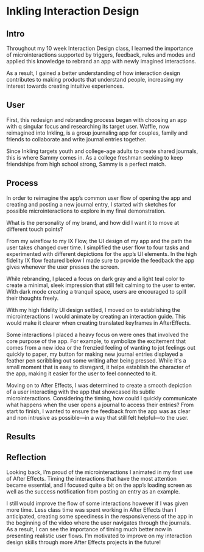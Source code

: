 # Inkling Interaction Design

## Intro
Throughout my 10 week Interaction Design class, I learned the importance of microinteractions supported by triggers, feedback, rules and modes and applied this knowledge to rebrand an app with newly imagined interactions. 

As a result, I gained a better understanding of how interaction design contributes to making products that understand people, increasing my interest towards creating intuitive experiences. 


## User 
First, this redesign and rebranding process began with choosing an app with q singular focus and researching its target user. Waffle, now reimagined into Inkling, is a group journaling app for couples, family and friends to collaborate and write journal entries together. 

Since Inkling targets youth and college-age adults to create shared journals, this is where Sammy comes in. As a college freshman seeking to keep friendships from high school strong, Sammy is a perfect match.

## Process
In order to reimagine the app’s common user flow of opening the app and creating and posting a new journal entry, I started with sketches for possible microinteractions to explore in my final demonstration.

What is the personality of my brand, and how did I want it to move at different touch points?

From my wireflow to my IX Flow, the UI design of my app and the path the user takes changed over time. I simplified the user flow to four tasks and experimented with different depictions for the app’s UI elements. In the high fidelity IX flow featured below I made sure to provide the feedback the app gives whenever the user presses the screen. 

While rebranding, I placed a focus on dark gray and a light teal color to create a minimal, sleek impression that still felt calming to the user to enter. With dark mode creating a tranquil space, users are encouraged to spill their thoughts freely.   

With my high fidelity UI design settled, I moved on to establishing the microinteractions I would animate by creating an interaction guide. This would make it clearer when creating translated keyframes in AfterEffects. 

Some interactions I placed a heavy focus on were ones that involved the core purpose of the app. For example, to symbolize the excitement that comes from a new idea or the frenzied feeling of wanting to jot feelings out quickly to paper, my button for making new journal entries displayed a feather pen scribbling out some writing after being pressed. While it's a small moment that is easy to disregard, it helps establish the character of the app, making it easier for the user to feel connected to it. 

Moving on to After Effects, I was determined to create a smooth depiction of a user interacting with the app that showcased its subtle microinteractions. Considering the timing, how could I quickly communicate what happens when the user opens a journal to access their entries? From start to finish, I wanted to ensure the feedback from the app was as clear and non intrusive as possible—in a way that still felt helpful—to the user.  


## Results

## Reflection
Looking back, I’m proud of the microinteractions I animated in my first use of After Effects. Timing the interactions that have the most attention became essential, and I focused quite a bit on the app’s loading screen as well as the success notification from posting an entry as an example. 

I still would improve the flow of some interactions however if I was given more time. Less class time was spent working in After Effects than I anticipated, creating some speediness in the responsiveness of the app in the beginning of the video where the user navigates through the journals. As a result, I can see the importance of timing much better now in presenting realistic user flows. I’m motivated to improve on my interaction design skills through more After Effects projects in the future!

